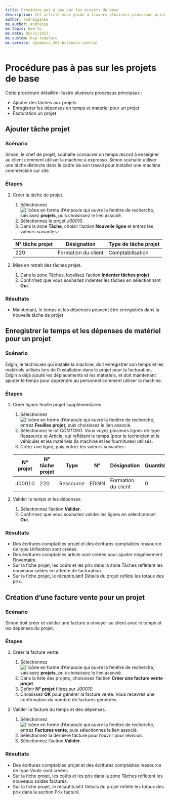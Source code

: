 ```yaml
---
title: Procédure pas à pas sur les projets de base
description: Cet article vous guide à travers plusieurs processus principaux dans la gestion des projets.
author: andreipanko
ms.author: andreipa
ms.topic: how-to
ms.date: 05/31/2023
ms.custom: bap-template
ms.service: dynamics-365-business-central
---
```

# <a name="walkthrough-of-basic-jobs"></a>Procédure pas à pas sur les projets de base

Cette procédure détaillée illustre plusieurs processus principaux :

- Ajouter des tâches aux projets
- Enregistrer les dépenses en temps et matériel pour un projet
- Facturation un projet

## <a name="adding-a-project-task"></a>Ajouter tâche projet

### <a name="scenario"></a>Scénario

Simon, le chef de projet, souhaite consacrer un temps record à enseigner au client comment utiliser la machine à expresso. Simon souhaite utiliser une tâche distincte dans le cadre de son travail pour installer une machine commerciale sur site.

### <a name="steps"></a>Étapes

1. Créer la tâche de projet.

    1. Sélectionnez ![l’icône en forme d’Ampoule qui ouvre la fenêtre de recherche](../../media/ui-search/search_small.png "Dites-moi ce que vous voulez faire"), saisissez **projets**, puis choisissez le lien associé.  
    2. Sélectionnez le projet *J00010*.
    3. Dans la zone **Tâche**, choisir l’action **Nouvelle ligne** et entrez les valeurs suivantes :
 
    |N° tâche projet|Désignation|Type de tâche projet|
    |------------|-----------|-------------|  
    |220|Formation du client|Comptabilisation|

2. Mise en retrait des tâches projet.
   1. Dans la zone Tâches, localisez l’action **Indenter tâches projet**.
   2. Confirmez que vous souhaitez indenter les tâches en sélectionnant **Oui**.

### <a name="results"></a>Résultats

 - Maintenant, le temps et les dépenses peuvent être enregistrés dans la nouvelle tâche de projet

## <a name="record-time-and-material-expenses-to-a-project"></a>Enregistrer le temps et les dépenses de matériel pour un projet

### <a name="scenario-1"></a>Scénario

Edgin, le technicien qui installe la machine, doit enregistrer son temps et les matériels utilisés lors de l’installation dans le projet pour la facturation. Edgin a déjà ajouté les déplacements et les matériels, et doit maintenant ajouter le temps pour apprendre au personnel comment utiliser la machine.

### <a name="steps-1"></a>Étapes

1. Créer lignes feuille projet supplémentaires

    1. Sélectionnez ![l’icône en forme d’Ampoule qui ouvre la fenêtre de recherche](../../media/ui-search/search_small.png "Dites-moi ce que vous voulez faire"), entrez **Feuilles projet**, puis choisissez le lien associé.  
    2. Sélectionnez le lot *CONTOSO*. Vous voyez plusieurs lignes de type Ressource et Article, qui reflètent le temps (pour le technicien et le véhicule) et les matériels (la machine et les fournitures) utilisés.
    3. Créez une ligne, puis entrez les valeurs suivantes :
 
    |N° projet|N° tâche projet|Type|N°|Désignation|Quantité|
    |-------|------------|----|---|-----------|--------|  
    |J00010|220|Ressource|EDGIN|Formation du client|0|

2. Valider le temps et les dépenses.
   1. Sélectionnez l’action **Valider**.
   2. Confirmez que vous souhaitez valider les lignes en sélectionnant **Oui**.

### <a name="results-1"></a>Résultats

- Des écritures comptables projet et des écritures comptables ressource de type *Utilisation* sont créées.
- Des écritures comptables article sont créées pour ajuster négativement l’inventaire.
- Sur la fiche projet, les coûts et les prix dans la zone Tâches reflètent les nouveaux soldes en attente de facturation.
- Sur la fiche projet, le récaptitulatif Détails du projet reflète les totaux des prix.

## <a name="creating-a-sales-invoice-for-a-project"></a>Création d’une facture vente pour un projet

### <a name="scenario-2"></a>Scénario

Simon doit créer et valider une facture à envoyer au client avec le temps et les dépenses du projet.

### <a name="steps-2"></a>Étapes

1. Créer la facture vente.

    1. Sélectionnez ![l’icône en forme d’Ampoule qui ouvre la fenêtre de recherche](../../media/ui-search/search_small.png "Dites-moi ce que vous voulez faire"), saisissez **projets**, puis choisissez le lien associé.  
    2. Dans la liste des projets, choisissez l’action **Créer une facture vente projet**.
    3. Définir **N° projet** filtrez sur *J00010*.
    4. Choisissez **OK** pour générer la facture vente. Vous recevrez une confirmation du nombre de factures générées.

2. Valider la facture du temps et des dépenses.

   1. Sélectionnez ![l’icône en forme d’Ampoule qui ouvre la fenêtre de recherche](../../media/ui-search/search_small.png "Dites-moi ce que vous voulez faire"), entrez **Factures vente**, puis sélectionnez le lien associé.  
   2. Sélectionnez la dernière facture pour l’ouvrir pour révision.
   3. Sélectionnez l’action **Valider**.

### <a name="results-2"></a>Résultats

- Des écritures comptables projet et des écritures comptables ressource de type *Vente* sont créées.
- Sur la fiche projet, les coûts et les prix dans la zone Tâches reflètent les nouveaux soldes facturés.
- Sur la fiche projet, le récaptitulatif Détails du projet reflète les totaux des prix dans la section Prix facturé.
